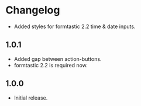 # Changelog

* Added styles for formtastic 2.2 time & date inputs.

## 1.0.1

* Added gap between action-buttons.
* formtastic 2.2 is required now.

## 1.0.0

* Initial release.
